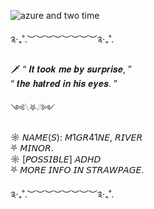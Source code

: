 
![azure and two time](https://github.com/user-attachments/assets/75370cb3-5dda-4132-9653-e3f6504d6532)


༉‧₊˚.︶︶︶︶︶︶︶︶༉‧₊˚.


🗡 “ 𝑰𝒕 𝒕𝒐𝒐𝒌 𝒎𝒆 𝒃𝒚 𝒔𝒖𝒓𝒑𝒓𝒊𝒔𝒆, ”       
       “ 𝒕𝒉𝒆 𝒉𝒂𝒕𝒓𝒆𝒅 𝒊𝒏 𝒉𝒊𝒔 𝒆𝒚𝒆𝒔. ”       

༺𓆩⛧𓆪༻

☼ 𝘕𝘈𝘔𝘌(𝘚):  𝘔1𝘎𝘙41𝘕𝘌,  𝘙𝘐𝘝𝘌𝘙‌‌           
⛧ 𝘔𝘐𝘕𝘖𝘙.           
☼ [𝘗𝘖𝘚𝘚𝘐𝘉𝘓𝘌]  𝘈𝘋𝘏𝘋           
⛧ 𝘔𝘖𝘙𝘌  𝘐𝘕𝘍𝘖  𝘐𝘕  𝘚𝘛𝘙𝘈𝘞𝘗𝘈𝘎𝘌.

༉‧₊˚.︶︶︶︶︶︶︶︶༉‧₊˚.
